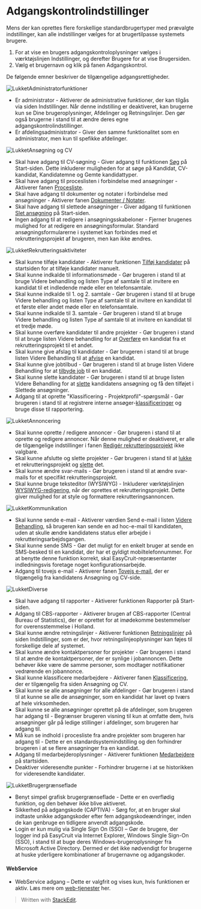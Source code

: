 # Adgangskontrolindstillinger

Mens der kan oprettes flere forskellige standardbrugertyper med prævalgte indstillinger, kan alle indstillinger vælges for at brugertilpasse systemets brugere.

1.  For at vise en brugers adgangskontroloplysninger vælges i værktøjslinjen  Indstillinger, og derefter  Brugere  for at vise  Brugersiden.
2.  Vælg et brugernavn og klik på fanen  Adgangskontrol.

De følgende emner beskriver de tilgængelige adgangsrettigheder.

![Lukket](../Skins/Default/Stylesheets/Images/transparent.gif)Administratorfunktioner

-   Er administrator  - Aktiverer de administrative funktioner, der kan tilgås via siden Indstillinger. Når denne indstilling er deaktiveret, kan brugerne kun se  Dine brugeroplysninger,  Afdelinger  og  Retningslinjer. Den gør også brugerne i stand til at ændre deres egne adgangskontrolindstillinger.
-   Er afdelingsadministrator  - Giver den samme funktionalitet som en administrator, men kun til spefikke afdelinger.

![Lukket](../Skins/Default/Stylesheets/Images/transparent.gif)Ansøgning og CV

-   Skal have adgang til CV-søgning  - Giver adgang til funktionen  [Søg](searching_for_candidates.htm)  på  Start-siden. Dette inkluderer muligheden for at søge på Kandidat, CV-kandidat, Kandidatemne og Gemte kandidattyper.
-   Skal have adgang til proceslisten i forbindelse med ansøgninger  - Aktiverer fanen  [Procesliste](recruitment_activities_list_tab.htm).
-   Skal have adgang til dokumenter og notater i forbindelse med ansøgninger  - Aktiverer fanen  [Dokumenter / Notater](documents_notes_tab.htm).
-   Skal have adgang til slettede ansøgninger  - Giver adgang til funktionen  [Slet ansøgning](deleting_an_applicant.htm)  på  Start-siden.
-   Ingen adgang til at redigere i ansøgningsskabeloner  - Fjerner brugenes mulighed for at redigere en ansøgningsformular. Standard ansøgningsformularerne i systemet kan forbindes med et rekrutteringsprojekt af brugeren, men kan ikke ændres.

![Lukket](../Skins/Default/Stylesheets/Images/transparent.gif)Rekrutteringsaktiviteter

-   Skal kunne tilføje kandidater  - Aktiverer funktionen  [Tilføj kandidater](adding_candidates.htm)  på startsiden for at tilføje kandidater manuelt.
-   Skal kunne indkalde til informationsmøde  - Gør brugeren i stand til at bruge  Videre behandling  og listen  Type af samtale  til at invitere en kandidat til et indledende møde eller en telefonsamtale.
-   Skal kunne indkalde til 1. og 2. samtale  - Gør brugeren i stand til at bruge  Videre behandling  og listen  Type af samtale  til at invitere en kandidat til et første eller andet møde eller en telefonsamtale.
-   Skal kunne indkalde til 3. samtale  - Gør brugeren i stand til at bruge  Videre behandling  og listen  Type af samtale  til at invitere en kandidat til et tredje møde.
-   Skal kunne overføre kandidater til andre projekter  - Gør brugeren i stand til at bruge listen  Videre behandling  for at  [Overføre](transferring_applicants.htm)  en kandidat fra et rekrutteringsprojekt til et andet.
-   Skal kunne give afslag til kandidater  - Gør brugeren i stand til at bruge listen  Videre Behandling  til at  [afvise](rejecting_and_withdrawing_an_applicant.htm)  en kandidat.
-   Skal kunne give jobtilbud  - Gør brugeren i stand til at bruge listen  Videre Behandling  for at  [tilbyde job](making_an_offer_to_an_applicant.htm)  til en kandidat.
-   Skal kunne slette kandidater  - Gør brugeren i stand til at bruge listen  Videre Behandling  for at  [slette](deleting_an_applicant.htm)  kandidatens ansøgning og få den tilføjet i  Slettede ansøgninger.
-   Adgang til at oprette "Klassificering - Projektprofil"-spørgsmål  - Gør brugeren i stand til at registrere interne ansøger-[klassificeringer](classification_tab.htm)  og bruge disse til rapportering.

![Lukket](../Skins/Default/Stylesheets/Images/transparent.gif)Annoncering

-   Skal kunne oprette / redigere annoncer  - Gør brugeren i stand til at oprette og redigere annoncer. Når denne mulighed er deaktiveret, er alle de tilgængelige indstillinger i fanen  [Redigér rekrutteringsprojekt](edit_a_vacancy.htm)  ikke valgbare.
-   Skal kunne afslutte og slette projekter  - Gør brugeren i stand til at  [lukke](closing_a_vacancy.htm)  et rekrutteringsprojekt og  [slette](deleting_a_vacancy.htm)  det.
-   Skal kunne ændre svar-mails  - Gør brugeren i stand til at ændre svar-mails for et specifikt rekrutteringsprojekt.
-   Skal kunne bruge teksteditor (WYSIWYG)  - Inkluderer værktøjslinjen  [WYSIWYG-redigering](wysiwyg_text_editor.htm), når der oprettes et rekrutteringsprojekt. Dette giver mulighed for at style og formattere rekrutteringsannoncen.

![Lukket](../Skins/Default/Stylesheets/Images/transparent.gif)Kommunikation

-   Skal kunne sende e-mail  - Aktiverer værdien  Send e-mail  i listen  [Videre Behandling](applicant_progress_options.htm), så brugeren kan sende en ad hoc-e-mail til kandidaten, uden at skulle ændre kandidatens status eller arbejde i rekrutteringsarbejdsgangen.
-   Skal kunne sende SMS  - Gør det muligt for en enkelt bruger at sende en SMS-besked til en kandidat, der har et gyldigt mobiltelefonnummer. For at benytte denne funktion korrekt, skal EasyCruit-repræsentanter indledningsvis foretage noget konfigurationsarbejde.
-   Adgang til tovejs e-mail  - Aktiverer fanen  [Tovejs e-mail](two_way_email_tab.htm), der er tilgængelig fra kandidatens  Ansøgning og CV-side.

![Lukket](../Skins/Default/Stylesheets/Images/transparent.gif)Diverse

-   Skal have adgang til rapporter  - Aktiverer funktionen  Rapporter  på  Start-siden.
-   Adgang til CBS-rapporter  - Aktiverer brugen af CBS-rapporter (Central Bureau of Statistics), der er oprettet for at imødekomme bestemmelser for overensstemmelse i Holland.
-   Skal kunne ændre retningslinjer  - Aktiverer funktionen  [Retningslinjer](internal_guidelines.htm)  på siden  Indstillinger, som er der, hvor retningslinjeoplysninger kan føjes til forskellige dele af systemet.
-   Skal kunne ændre kontaktpersoner for projekter  - Gør brugeren i stand til at ændre de kontaktpersoner, der er synlige i jobannoncen. Dette behøver ikke være de samme personer, som modtager notifikationer vedrørende en jobannonce.
-   Skal kunne klassificere medarbejdere  - Aktiverer fanen  [Klassificering](classification_tab.htm), der er tilgængelig fra siden  Ansøgning og CV.
-   Skal kunne se alle ansøgninger for alle afdelinger  - Gør brugeren i stand til at kunne se alle de ansøgninger, som en kandidat har lavet op tværs af hele virksomheden.
-   Skal kunne se alle ansøgninger oprettet på de afdelinger, som brugeren har adgang til  - Begrænser brugeren visning til kun at omfatte dem, hvis ansøgninger går på ledige stillinger i afdelinger, som brugeren har adgang til.
-   Må kun se indhold i procesliste fra andre projekter som brugeren har adgang til  - Dette er en standardsystemindstilling og den forhindrer brugeren i at se flere ansøgninger fra en kandidat.
-   Adgang til medarbejderoplysninger  - Aktiverer funktionen  [Medarbejdere](guide_for_users_employees.htm)  på startsiden.
-   Deaktiver videresendte punkter  - Forhindrer brugerne i at se historikken for videresendte kandidater.

![Lukket](../Skins/Default/Stylesheets/Images/transparent.gif)Brugergrænseflade

-   Benyt simpel grafisk brugergrænseflade  - Dette er en overflødig funktion, og den behøver ikke blive aktiveret.
-   Sikkerhed på adgangskode (CAPTIVA)  - Sørg for, at en bruger skal indtaste unikke adgangskoder efter fem adgangskodeændringer, inden de kan genbruge en tidligere anvendt adgangskode.
-   Login er kun mulig via Single Sign On (SSO)  – Gør de brugere, der logger ind på EasyCruit via Internet Explorer, Windows Single Sign-On (SSO), i stand til at buge deres Windows-brugeroplysninger fra Microsoft Active Directory. Dermed er det ikke nødvendigt for brugerne at huske yderligere kombinationer af brugernavne og adgangskoder.

#### WebService

-   WebService adgang  – Dette er valgfrit og vises kun, hvis funktionen er aktiv. Læs mere om  [web-tjenester](guide_for_administrators_integration_apis.htm)  her.


> Written with [StackEdit](https://stackedit.io/).
<!--stackedit_data:
eyJoaXN0b3J5IjpbLTEyMTYxMzIzMTVdfQ==
-->
